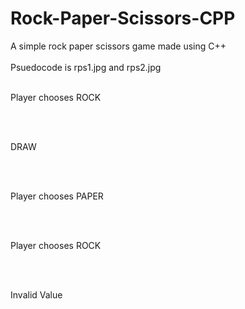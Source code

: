 # Rock-Paper-Scissors-CPP

A simple rock paper scissors game made using C++ <br><br>
Psuedocode is rps1.jpg and rps2.jpg <br><br>


Player chooses ROCK

<br><br>

DRAW 

<br><br>

Player chooses PAPER

<br><br>

Player chooses ROCK

<br><br>

Invalid Value


